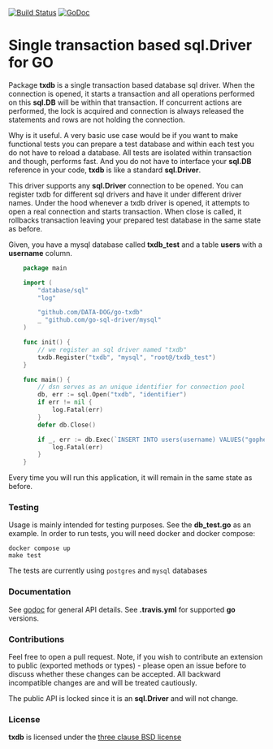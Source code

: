 [![Build Status](https://travis-ci.org/DATA-DOG/go-txdb.svg?branch=master)](https://travis-ci.org/DATA-DOG/go-txdb)
[![GoDoc](https://godoc.org/github.com/DATA-DOG/go-txdb?status.svg)](https://godoc.org/github.com/DATA-DOG/go-txdb)

# Single transaction based sql.Driver for GO

Package **txdb** is a single transaction based database sql driver. When the connection
is opened, it starts a transaction and all operations performed on this **sql.DB**
will be within that transaction. If concurrent actions are performed, the lock is
acquired and connection is always released the statements and rows are not holding the
connection.

Why is it useful. A very basic use case would be if you want to make functional tests
you can prepare a test database and within each test you do not have to reload a database.
All tests are isolated within transaction and though, performs fast. And you do not have
to interface your **sql.DB** reference in your code, **txdb** is like a standard **sql.Driver**.

This driver supports any **sql.Driver** connection to be opened. You can register txdb
for different sql drivers and have it under different driver names. Under the hood
whenever a txdb driver is opened, it attempts to open a real connection and starts
transaction. When close is called, it rollbacks transaction leaving your prepared
test database in the same state as before.

Given, you have a mysql database called **txdb_test** and a table **users** with a **username**
column.

``` go
    package main

    import (
        "database/sql"
        "log"

        "github.com/DATA-DOG/go-txdb"
        _ "github.com/go-sql-driver/mysql"
    )

    func init() {
        // we register an sql driver named "txdb"
        txdb.Register("txdb", "mysql", "root@/txdb_test")
    }

    func main() {
        // dsn serves as an unique identifier for connection pool
        db, err := sql.Open("txdb", "identifier")
        if err != nil {
            log.Fatal(err)
        }
        defer db.Close()

        if _, err := db.Exec(`INSERT INTO users(username) VALUES("gopher")`); err != nil {
            log.Fatal(err)
        }
    }
```

Every time you will run this application, it will remain in the same state as before.

### Testing

Usage is mainly intended for testing purposes. See the **db_test.go** as
an example. In order to run tests, you will need docker and
docker compose:

    docker compose up
    make test

The tests are currently using `postgres` and `mysql` databases

### Documentation

See [godoc][godoc] for general API details.
See **.travis.yml** for supported **go** versions.

### Contributions

Feel free to open a pull request. Note, if you wish to contribute an extension to public (exported methods or types) -
please open an issue before to discuss whether these changes can be accepted. All backward incompatible changes are
and will be treated cautiously.

The public API is locked since it is an **sql.Driver** and will not change.

### License

**txdb** is licensed under the [three clause BSD license][license]

[godoc]: http://godoc.org/github.com/DATA-DOG/go-txdb "Documentation on
godoc"

[golang]: https://golang.org/  "GO programming language"

[license]:http://en.wikipedia.org/wiki/BSD_licenses "The three clause BSD license"
